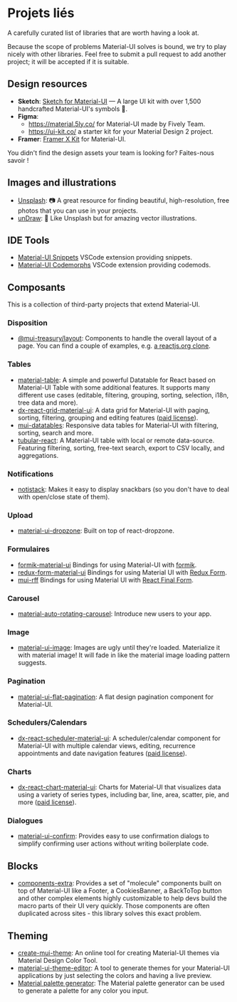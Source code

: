 # Projets liés

<p class="description">A carefully curated list of libraries that are worth having a look at.</p>

Because the scope of problems Material-UI solves is bound, we try to play nicely with other libraries. Feel free to submit a pull request to add another project; it will be accepted if it is suitable.

## Design resources

- **Sketch**: [Sketch for Material-UI](https://themes.material-ui.com/themes/sketch-react/) — A large UI kit with over 1,500 handcrafted Material-UI's symbols 💎.
- **Figma**: 
  - https://material.5ly.co/ for Material-UI made by Fively Team.
  - https://ui-kit.co/ a starter kit for your Material Design 2 project.
- **Framer**: [Framer X Kit](https://packages.framer.com/package/material-ui/material-ui) for Material-UI.

You didn't find the design assets your team is looking for? Faites-nous savoir !

## Images and illustrations

- [Unsplash](https://unsplash.com): 📷 A great resource for finding beautiful, high-resolution, free photos that you can use in your projects.
- [unDraw](https://undraw.co/): 📐 Like Unsplash but for amazing vector illustrations.

## IDE Tools

- [Material-UI Snippets](https://marketplace.visualstudio.com/items?itemName=vscodeshift.material-ui-snippets) VSCode extension providing snippets.
- [Material-UI Codemorphs](https://marketplace.visualstudio.com/items?itemName=vscodeshift.material-ui-codemorphs) VSCode extension providing codemods.

## Composants

This is a collection of third-party projects that extend Material-UI.

### Disposition

- [@mui-treasury/layout](https://mui-treasury.com/layout): Components to handle the overall layout of a page. You can find a couple of examples, e.g. [a reactjs.org clone](https://mui-treasury.com/layout/clones/reactjs).

### Tables

- [material-table](https://github.com/mbrn/material-table): A simple and powerful Datatable for React based on Material-UI Table with some additional features. It supports many different use cases (editable, filtering, grouping, sorting, selection, i18n, tree data and more).
- [dx-react-grid-material-ui](https://devexpress.github.io/devextreme-reactive/react/grid/): A data grid for Material-UI with paging, sorting, filtering, grouping and editing features ([paid license](https://js.devexpress.com/licensing/)).
- [mui-datatables](https://github.com/gregnb/mui-datatables): Responsive data tables for Material-UI with filtering, sorting, search and more.
- [tubular-react](https://github.com/unosquare/tubular-react): A Material-UI table with local or remote data-source. Featuring filtering, sorting, free-text search, export to CSV locally, and aggregations.

### Notifications

- [notistack](https://github.com/iamhosseindhv/notistack): Makes it easy to display snackbars (so you don't have to deal with open/close state of them).

### Upload

- [material-ui-dropzone](https://github.com/Yuvaleros/material-ui-dropzone): Built on top of react-dropzone.

### Formulaires

- [formik-material-ui](https://github.com/stackworx/formik-material-ui) Bindings for using Material-UI with [formik](https://jaredpalmer.com/formik).
- [redux-form-material-ui](https://github.com/erikras/redux-form-material-ui) Bindings for using Material UI with [Redux Form](https://redux-form.com/).
- [mui-rff](https://github.com/lookfirst/mui-rff) Bindings for using Material UI with [React Final Form](https://final-form.org/react).

### Carousel

- [material-auto-rotating-carousel](https://mui.wertarbyte.com/#material-auto-rotating-carousel): Introduce new users to your app.

### Image

- [material-ui-image](https://mui.wertarbyte.com/#material-ui-image): Images are ugly until they're loaded. Materialize it with material image! It will fade in like the material image loading pattern suggests.

### Pagination

- [material-ui-flat-pagination](https://github.com/szmslab/material-ui-flat-pagination): A flat design pagination component for Material-UI.

### Schedulers/Calendars

- [dx-react-scheduler-material-ui](https://devexpress.github.io/devextreme-reactive/react/scheduler/): A scheduler/calendar component for Material-UI with multiple calendar views, editing, recurrence appointments and date navigation features ([paid license](https://js.devexpress.com/licensing/)).

### Charts

- [dx-react-chart-material-ui](https://devexpress.github.io/devextreme-reactive/react/chart/): Charts for Material-UI that visualizes data using a variety of series types, including bar, line, area, scatter, pie, and more ([paid license](https://js.devexpress.com/licensing/)).

### Dialogues

- [material-ui-confirm](https://github.com/jonatanklosko/material-ui-confirm): Provides easy to use confirmation dialogs to simplify confirming user actions without writing boilerplate code.

## Blocks

- [components-extra](https://github.com/alexandre-lelain/components-extra): Provides a set of "molecule" components built on top of Material-UI like a Footer, a CookiesBanner, a BackToTop button and other complex elements highly customizable to help devs build the macro parts of their UI very quickly. Those components are often duplicated across sites - this library solves this exact problem.

## Theming

- [create-mui-theme](https://react-theming.github.io/create-mui-theme/): An online tool for creating Material-UI themes via Material Design Color Tool.
- [material-ui-theme-editor](https://in-your-saas.github.io/material-ui-theme-editor/): A tool to generate themes for your Material-UI applications by just selecting the colors and having a live preview.
- [Material palette generator](https://material.io/inline-tools/color/): The Material palette generator can be used to generate a palette for any color you input.